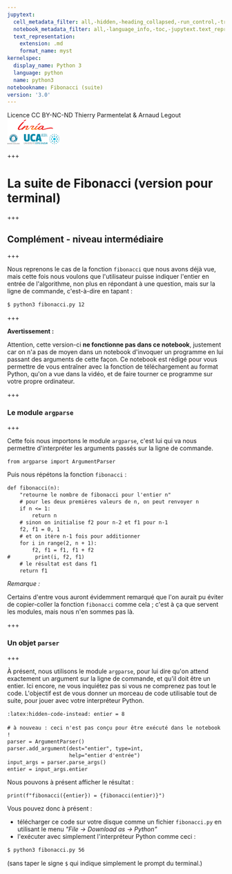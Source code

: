 ```yaml
---
jupytext:
  cell_metadata_filter: all,-hidden,-heading_collapsed,-run_control,-trusted
  notebook_metadata_filter: all,-language_info,-toc,-jupytext.text_representation.jupytext_version,-jupytext.text_representation.format_version
  text_representation:
    extension: .md
    format_name: myst
kernelspec:
  display_name: Python 3
  language: python
  name: python3
notebookname: Fibonacci (suite)
version: '3.0'
---
```


<div class="licence">
<span>Licence CC BY-NC-ND</span>
<span>Thierry Parmentelat &amp; Arnaud Legout</span>
<span><img src="media/both-logos-small-alpha.png" /></span>
</div>

+++

# La suite de Fibonacci (version pour terminal)

+++

## Complément - niveau intermédiaire

+++

Nous reprenons le cas de la fonction `fibonacci` que nous avons déjà vue, mais cette fois nous voulons que l'utilisateur puisse indiquer l'entier en entrée de l'algorithme, non plus en répondant à une question, mais sur la ligne de commande, c'est-à-dire en tapant :

```bash
$ python3 fibonacci.py 12
```

+++

**Avertissement&nbsp;:**

Attention, cette version-ci **ne fonctionne pas dans ce notebook**, justement car on n'a pas de moyen dans un notebook d'invoquer un programme en lui passant des arguments de cette façon. Ce notebook est rédigé pour vous permettre de vous entraîner avec la fonction de téléchargement au format Python, qu'on a vue dans la vidéo, et de faire tourner ce programme sur votre propre ordinateur.

+++

### Le module `argparse`

+++

Cette fois nous importons le module `argparse`, c'est lui qui va nous permettre d'interpréter les arguments passés sur la ligne de commande.

```{code-cell}
from argparse import ArgumentParser
```

Puis nous répétons la fonction `fibonacci` :

```{code-cell}
def fibonacci(n):
    "retourne le nombre de fibonacci pour l'entier n"
    # pour les deux premières valeurs de n, on peut renvoyer n
    if n <= 1:
        return n
    # sinon on initialise f2 pour n-2 et f1 pour n-1
    f2, f1 = 0, 1
    # et on itère n-1 fois pour additionner
    for i in range(2, n + 1):
        f2, f1 = f1, f1 + f2
#        print(i, f2, f1)
    # le résultat est dans f1
    return f1
```

*Remarque :*

Certains d'entre vous auront évidemment remarqué que l'on aurait pu éviter de copier-coller la fonction `fibonacci` comme cela&nbsp;; c'est à ça que servent les modules, mais nous n'en sommes pas là.

+++

### Un objet `parser`

+++

À présent, nous utilisons le module `argparse`, pour lui dire qu'on attend exactement un argument sur la ligne de commande, et qu'il doit être un entier. Ici encore, ne vous inquiétez pas si vous ne comprenez pas tout le code. L'objectif est de vous donner un morceau de code utilisable tout de suite, pour jouer avec votre interpréteur Python.

```{code-cell}
:latex:hidden-code-instead: entier = 8

# à nouveau : ceci n'est pas conçu pour être exécuté dans le notebook !
parser = ArgumentParser()
parser.add_argument(dest="entier", type=int,
                    help="entier d'entrée")
input_args = parser.parse_args()
entier = input_args.entier
```

Nous pouvons à présent afficher le résultat :

```{code-cell}
print(f"fibonacci({entier}) = {fibonacci(entier)}")
```

Vous pouvez donc à présent :

* télécharger ce code sur votre disque comme un fichier `fibonacci.py` en utilisant le menu *"File -> Download as -> Python"*
* l'exécuter avec simplement l'interpréteur Python comme ceci :


```bash
$ python3 fibonacci.py 56
```

(sans taper le signe `$` qui indique simplement le prompt du terminal.)
